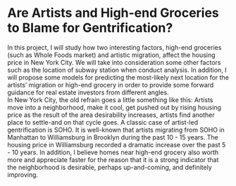 # Are Artists and High-end Groceries to Blame for Gentrification?

In this project, I will study how two interesting factors, high-end groceries (such as Whole Foods market) and artistic migration, affect the housing price in New York City. We will take into consideration some other factors such as the location of subway station when conduct analysis. In addition, I will propose some models for predicting the most-likely next location for the artists’ migration or high-end grocery in order to provide some forward guidance for real estate investors from different angles.     
In New York City, the old refrain goes a little something like this:  Artists move into a neighborhood, make it cool, get pushed out by rising housing price as the result of the area desirability increases, artists find another place to settle-and on that cycle goes. A classic case of artist-led gentrification is SOHO. It is well-known that artists migrating from SOHO in Manhattan to Williamsburg in Brooklyn during the past 10 - 15 years. The housing price in Williamsburg recorded a dramatic increase over the past 5 - 10 years.
In addition, I believe homes near high-end grocery also worth more and appreciate faster for the reason that it is a strong indicator that the neighborhood is desirable, perhaps up-and-coming, and definitely improving. 
